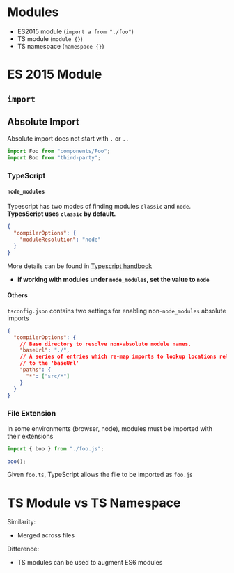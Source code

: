 # Modules

- ES2015 module (`import a from "./foo"`)
- TS module (`module {}`)
- TS namespace (`namespace {}`)

# ES 2015 Module

## `import`

## Absolute Import

Absolute import does not start with `.` or `..`

```ts
import Foo from "components/Foo";
import Boo from "third-party";
```

### TypeScript

#### `node_modules`

Typescript has two modes of finding modules `classic` and `node`. **TypesScript
uses `classic` by default.**

```json
{
  "compilerOptions": {
    "moduleResolution": "node"
  }
}
```

More details can be found in
[Typescript handbook](https://www.typescriptlang.org/docs/handbook/module-resolution.html#node)

- **if working with modules under `node_modules`, set the value to `node`**

#### Others

`tsconfig.json` contains two settings for enabling non-`node_modules` absolute
imports

```json
{
  "compilerOptions": {
    // Base directory to resolve non-absolute module names.
    "baseUrl": "./",
    // A series of entries which re-map imports to lookup locations relative
    // to the 'baseUrl'
    "paths": {
      "*": ["src/*"]
    }
  }
}
```

### File Extension

In some environments (browser, node), modules must be imported with their
extensions

```ts
import { boo } from "./foo.js";

boo();
```

Given `foo.ts`, TypeScript allows the file to be imported as `foo.js`

# TS Module vs TS Namespace

Similarity:

- Merged across files

Difference:

- TS modules can be used to augment ES6 modules
